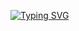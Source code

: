[![Typing SVG](https://readme-typing-svg.demolab.com?font=Futura&weight=500&size=22&pause=1000&color=4427F7&width=435&lines=Sukrut+Nadigotti;CS+Student+%40+Wayne+State;Full-Stack+Developer)](https://git.io/typing-svg)
